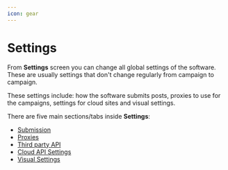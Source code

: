```yaml
---
icon: gear
---
```


# Settings

From **Settings** screen you can change all global settings of the software. These are usually settings that don't change regularly from campaign to campaign.

These settings include: how the software submits posts, proxies to use for the campaigns, settings for cloud sites and visual settings.

There are five main sections/tabs inside **Settings**:

* [Submission](submission.md)
* [Proxies](proxies.md)
* [Third party API](third-party-api.md)
* [Cloud API Settings](cloud-api-settings.md)
* [Visual Settings](visual-settings.md)
